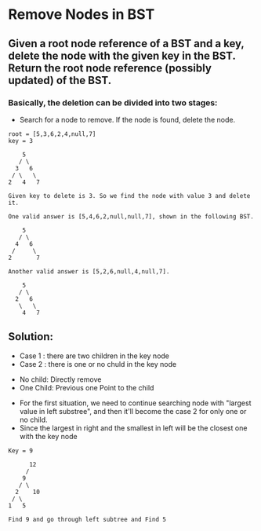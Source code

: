 # Remove Nodes in BST

## Given a root node reference of a BST and a key, delete the node with the given key in the BST. Return the root node reference (possibly updated) of the BST.

### Basically, the deletion can be divided into two stages:

- Search for a node to remove. If the node is found, delete the node.

```
root = [5,3,6,2,4,null,7]
key = 3

    5
   / \
  3   6
 / \   \
2   4   7

Given key to delete is 3. So we find the node with value 3 and delete it.

One valid answer is [5,4,6,2,null,null,7], shown in the following BST.

    5
   / \
  4   6
 /     \
2       7

Another valid answer is [5,2,6,null,4,null,7].

    5
   / \
  2   6
   \   \
    4   7
```

## Solution:
- Case 1 : there are two children in the key node
- Case 2 : there is one or no chuld in the key node
* No child: Directly remove
* One Child: Previous one Point to the child

- For the first situation, we need to continue searching node with "largest value in left substree", and then it'll become the case 2 for only one or no child.
- Since the largest in right and the smallest in left will be the closest one with the key node

```
Key = 9

      12
     / 
    9   
   / \   
  2    10  
 / \
1   5

Find 9 and go through left subtree and Find 5
